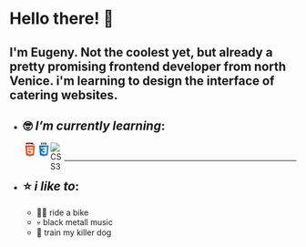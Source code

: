 # Hello there! :call_me_hand:
## I'm Eugeny. Not the coolest yet, but already a pretty promising frontend developer from north Venice. i'm learning to design the interface of catering websites.      
* :nerd_face: *I’m currently learning*:
   -
   <img align="left" alt="html5" width="24px" src="https://raw.githubusercontent.com/github/explore/80688e429a7d4ef2fca1e82350fe8e3517d3494d/topics/html/html.png"/> 
   <img align="left" alt="CSS3" width="24px" src="https://raw.githubusercontent.com/github/explore/80688e429a7d4ef2fca1e82350fe8e3517d3494d/topics/css/css.png"/>
   <img align="left" alt="CSS3" width="24px" src="https://avatars.mds.yandex.net/get-entity_search/5499684/551843440/S122x122Fit_2x"/> </br>
 ____

* ⭐ *i like to*: 
  -

  - 🚴‍♂️ ride a bike
  - :skull: black metall music
  - :feet:  train my killer dog
 
   
   
 
 
 
 
 
 
 
 
 
 


    
  

  







